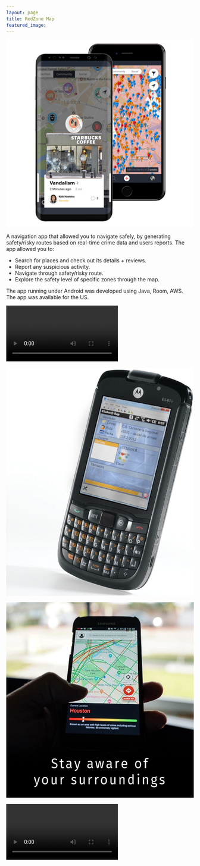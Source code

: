 ```yaml
---
layout: page
title: RedZone Map
featured_image: 
---
```


![Redzone map](/assets/images/pages/redzone/redzone-front.jpg)

A navigation app that allowed you to navigate safely, by generating safety/risky routes based on real-time crime data and users reports. The app allowed you to:
- Search for places and check out its details + reviews.
- Report any suspicious activity.
- Navigate through safety/risky route.
- Explore the safety level of specific zones through the map.

The app running under Android was developed using Java, Room, AWS.
The app was available for the US.

![](/assets/images/pages/redzone/redzone-video-1.mp4)


![Redzone pins](/assets/images/pages/4.jpg)

![Redzone pins](/assets/images/pages/redzone/aware-your-surroundings.jpg)

![](/assets/images/pages/redzone/redzone-video-1.mp4)
